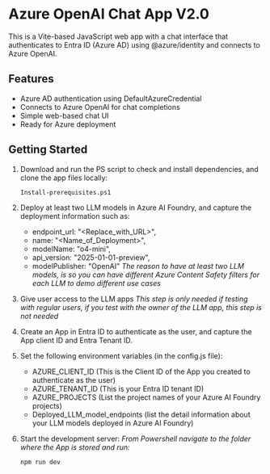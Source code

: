 # Azure OpenAI Chat App V2.0

This is a Vite-based JavaScript web app with a chat interface that authenticates to Entra ID (Azure AD) using @azure/identity and connects to Azure OpenAI.

## Features
- Azure AD authentication using DefaultAzureCredential
- Connects to Azure OpenAI for chat completions
- Simple web-based chat UI
- Ready for Azure deployment

## Getting Started
1. Download and run the PS script to check and install dependencies, and clone the app files locally:
   ```sh
   Install-prerequisites.ps1
   ```
2. Deploy at least two LLM models in Azure AI Foundry, and capture the deployment information such as:
    - endpoint_url: "<Replace_with_URL>",
    - name: "<Name_of_Deployment>",
    - modelName: "o4-mini",
    - api_version: "2025-01-01-preview",
    - modelPublisher: "OpenAI"
*The reason to have at least two LLM models, is so you can have different Azure Content Safety filters for each LLM to demo different use cases*

3. Give user access to the LLM apps 
*This step is only needed if testing with regular users, if you test with the owner of the LLM app, this step is not needed*

4. Create an App in Entra ID to authenticate as the user, and capture the App client ID and Entra Tenant ID.

5. Set the following environment variables (in the config.js file):
   - AZURE_CLIENT_ID (This is the Client ID of the App you created to authenticate as the user)
   - AZURE_TENANT_ID (This is your Entra ID tenant ID)
   - AZURE_PROJECTS (List the project names of your Azure AI Foundry projects)
   - Deployed_LLM_model_endpoints (list the detail information about your LLM models deployed in Azure AI Foundry)

6. Start the development server:
*From Powershell navigate to the folder where the App is stored and run:*
   ```sh
   npm run dev
   ```
